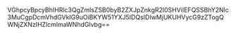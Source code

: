 VGhpcyBpcyBhIHRlc3QgZmlsZSB0byB2ZXJpZnkgR2l0SHViIEFQSSBhY2Nlc3MuCgpDcmVhdGVkIG9uOiBKYW51YXJ5IDQsIDIwMjUKUHVycG9zZTogQWNjZXNzIHZlcmlmaWNhdGlvbg==